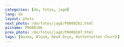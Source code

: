 ```yaml
---
categories: [de, fotos, jagd]
lang: de
layout: photo
next_photo: /de/fotos/jagd/P0000262.html
picname: P0000106
prev_photo: /de/fotos/jagd/P0000107.html
tags: [Baska, Blood, Dead Oryx, Hottentotten Church]
---
```

